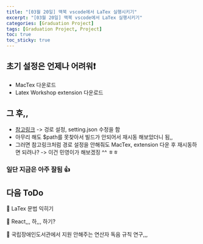 ```yaml
---
title: "[03월 20일] 맥북 vscode에서 LaTex 실행시키기"
excerpt: "[03월 20일] 맥북 vscode에서 LaTex 실행시키기"
categories: [Graduation Project]
tags: [Graduation Project, Project]
toc: true
toc_sticky: true
---
```


## 초기 설정은 언제나 어려워❗

- MacTex 다운로드
- Latex Workshop extension 다운로드

## 그 후,,

- [참고링크](https://sudorealm.com/blog/how-to-write-latex-documents-with-visual-studio-code-on-mac) -> 겅로 설정, setting.json 수정을 함
- 아무리 해도 $path를 못찾아서 빌드가 안되어서 재시동 해보았더니 됨,, 
- 그러면 참고링크처럼 경로 설정을 안해줘도 MacTex, extension 다운 후 재시동하면 되려나? -> 이건 민영이가 해보겠징 ^^ ㅎㅎ

### 일단 지금은 아주 잘됨 👍

## 다음 ToDo

🔲 LaTex 문법 익히기 

🔲 React,,, 하,,, 하기?

🔲 국립장애인도서관에서 지원 안해주는 연산자 독음 규칙 연구,,,
